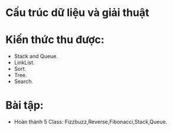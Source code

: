 # Cấu trúc dữ liệu và giải thuật
# Kiến thức thu được:
* Stack and Queue.
* LinkList.
* Sort.
* Tree.
* Search.

# Bài tập:
* Hoàn thành 5 Class: Fizzbuzz,Reverse,Fibonacci,Stack,Queue.


